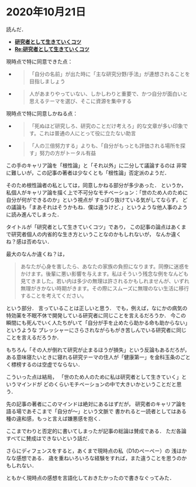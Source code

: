 # 2020年10月21日 


読んだ．


* **[研究者として生きていくコツ](https://gist.github.com/kaityo256/f56c4998f88eefd82ac5e07d16eda9d3)**
* **[Re:研究者として生きていくコツ](https://gist.github.com/kaityo256/3f0c66f52c041e73deb9be827fdc3c59)**



現時点で特に同意できた点：

* >「自分の名前」が出た時に「主な研究分野/手法」が連想されることを目指しましょう
* > 人があまりやっていない、しかしわりと重要で、かつ自分が面白いと思えるテーマを選び、そこに資源を集中する


現時点で特に同意しかねる点：

* >「死ぬほど研究しろ、研究のことだけ考えろ」的な文章が多い印象です。これは普通の人にとって役に立たない助言
* >「人の三倍努力する」よりも、「自分がもっとも評価される場所を探す」努力の方がトータル有益


この手のキャリア論を「根性論」と「それ以外」に二分して議論するのは
非常に難しいが，この記事の著者は少なくとも「根性論」否定派のようだ．


そのため根性論者の私としては，同意しかねる部分が多少あった．
というか，私個人がキャリア論を描く上で不可分なモチベーション：「世のため人のために自分が何ができるのか」という視点が
すっぽり抜けている気がしてならず，
どの議論も「まあそれはそうかもね．僕は違うけど．」というような他人事のように読み進んでしまった．



タイトルが「研究者として生きていくコツ」であり，
この記事の論点はあくまで研究者個人の内省的な生き方ということなのかもしれないが，
なんか違くね？感は否めない．



最大のなんか違くね？は，


> あなたが心身を害したら、あなたの家族の負担になります。同僚に迷惑をかけます。後輩に悪い影響を与えます。私はそういう残念な例をなんども見てきました。若い内は多少の無理は許されるかもしれませんが、いずれ無理がきかない時期がきます。その際にスムーズに無理のない生活に移行することを考えてください。


という部分．
言っていることは正しいと思う．
でも，例えば，なにかの病気の特効薬を不眠不休で開発している研究者に同じことを言えるだろうか．
今この瞬間にも死んでいく人たちがいて「自分が手を止めたら助かる命も助からない」というような
プレッシャーにさらされながらもがき苦しんでいる研究者に同じことを言えるだろうか．


もちろん「その人が倒れて研究が止まるほうが損失」という反論もあるだろが，
ある意味寝たいときに寝れる研究テーマの住人が「健康第一」を金科玉条のごとく標榜するのは空虚でならない．


こういった点は結局，
「世のため人のために私は研究者として生きていく」というマインドが
どのくらいモチベーションの中で大きいかということだと思う．


先の記事の著者にこのマインドは絶対にあるはずだが，
研究者のキャリア論を語る場であそこまで「自分が～」という文脈で
書かれると一読者としてはある種の違和感，もっと言えば嫌悪感を抱く．




ここまでわりと否定的に書いてしまったが記事の総論は賛成である．
ただ各論すべてに賛成はできないという話だ．



さらにディフェンスをすると，あくまで現時点の私（D1のぺーぺー）の
浅はかなな感想である．
歳を重ねいろいろな経験をすれば，また違うことを思うのかもしれない．



ともかく現時点の感想を言語化しておきたかったので書きなぐってみた．